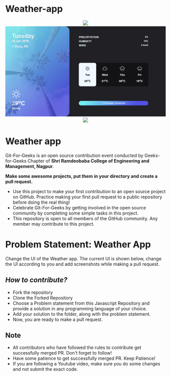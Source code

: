 # Weather-app

<div style=" text-align: center;">
    <img src="images/weatherapp1.png">
    <img src="images/weatherapp2.png">
</div>

<div style=" text-align: center;"><img src="https://images.macrumors.com/t/p1GEgEi3DylyV8R3Ek1C2MO9qyM=/800x0/article-new/2021/08/iOS-15-Weather-Feature.jpg?lossy"/> </div>

# Weather app

Git-For-Geeks is an open source contribution event conducted by Geeks-for-Geeks Chapter of **Shri Ramdeobaba College of Engineering and Management, Nagpur**.

**Make some awesome projects, put them in your directory and create a pull request.**

- Use this project to make your first contribution to an open source project on GitHub. Practice making your first pull request to a public repository before doing the real thing!
- Celebrate Git-For-Geeks by getting involved in the open source community by completing some simple tasks in this project.
- This repository is open to all members of the GitHub community. Any member may contribute to this project.

# Problem Statement: Weather App

Change the UI of the Weather app. The current UI is shown below, change the UI according to you and add screenshots while making a pull request.

## *****How to contribute?*****

- Fork the repository
- Clone the Forked Repository
- Choose a Problem statement from this Javascript Repository and provide a solution in any programming language of your choice.
- Add your solution to the folder, along with the problem statement.
- Now, you are ready to make a pull request.

## Note

- All contributors who have followed the rules to contribute get successfully merged PR. Don't forget to follow!
- Have some patience to get successfully merged PR. Keep Patience!
- If you are following a Youtube video, make sure you do some changes and not submit the exact code.

